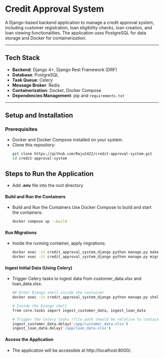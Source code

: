 # **Credit Approval System**

A Django-based backend application to manage a credit approval system, including customer registration, loan eligibility checks, loan creation, and loan viewing functionalities. The application uses PostgreSQL for data storage and Docker for containerization.

---

## **Tech Stack**

- **Backend**: Django 4+, Django Rest Framework (DRF)
- **Database**: PostgreSQL
- **Task Queue**: Celery
- **Message Broker**: Redis
- **Containerization**: Docker, Docker Compose
- **Dependencies Management**: pip and `requirements.txt`

---

## **Setup and Installation**

### **Prerequisites**

- Docker and Docker Compose installed on your system.
- Clone this repository:
  ```bash
  git clone https://github.com/Raju1422/credit-approval-system.git
  cd credit-approval-system

  ```

## **Steps to Run the Application**

- Add **.env** file into the root directory

#### **Build and Run the Containers**

- Build and Run the Containers Use Docker Compose to build and start the containers:
    ```bash
    docker compose up --build
    ```

#### **Run Migrations**

- Inside the running container, apply migrations:

    ```bash
    docker exec -it credit_approval_system_django python manage.py makemigrations
    docker exec -it credit_approval_system_django python manage.py migrate

    ```

#### Ingest Initial Data (Using Celery)

- Trigger Celery tasks to ingest data from customer_data.xlsx and loan_data.xlsx.

    ```bash
    ## Enter Django shell inside the container
    docker exec -it credit_approval_system_django python manage.py shell
    ```

    ```bash
    # Inside the Django shell
    from core.tasks import ingest_customer_data, ingest_loan_data

    # Trigger the Celery tasks (file path should be relative to container)
    ingest_customer_data.delay('/app/customer_data.xlsx')
    ingest_loan_data.delay('/app/loan_data.xlsx')

    ```

#### **Access the Application**

- The application will be accessible at http://localhost:8000/.

